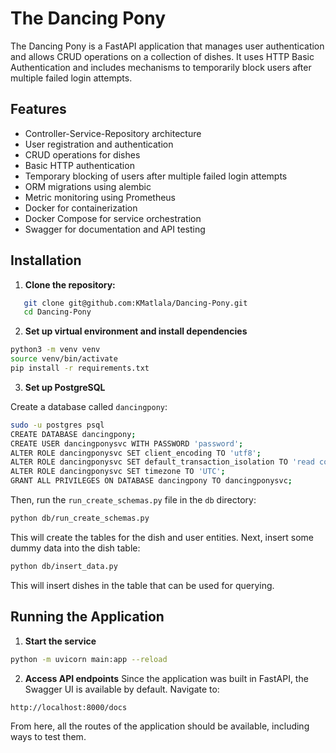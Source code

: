 # The Dancing Pony

The Dancing Pony is a FastAPI application that manages user authentication and allows CRUD operations on a collection of dishes. It uses HTTP Basic Authentication and includes mechanisms to temporarily block users after multiple failed login attempts.

## Features

- Controller-Service-Repository architecture
- User registration and authentication
- CRUD operations for dishes
- Basic HTTP authentication
- Temporary blocking of users after multiple failed login attempts
- ORM migrations using alembic
- Metric monitoring using Prometheus
- Docker for containerization
- Docker Compose for service orchestration
- Swagger for documentation and API testing

## Installation

1. **Clone the repository:**

```sh
   git clone git@github.com:KMatlala/Dancing-Pony.git
   cd Dancing-Pony
```

2. **Set up virtual environment and install dependencies**
```sh
python3 -m venv venv
source venv/bin/activate
pip install -r requirements.txt
```

3. **Set up PostgreSQL**

Create a database called `dancingpony`:
```sh
sudo -u postgres psql
CREATE DATABASE dancingpony;
CREATE USER dancingponysvc WITH PASSWORD 'password';
ALTER ROLE dancingponysvc SET client_encoding TO 'utf8';
ALTER ROLE dancingponysvc SET default_transaction_isolation TO 'read committed';
ALTER ROLE dancingponysvc SET timezone TO 'UTC';
GRANT ALL PRIVILEGES ON DATABASE dancingpony TO dancingponysvc;
```

Then, run the `run_create_schemas.py` file in the `db` directory:
```sh
python db/run_create_schemas.py
```

This will create the tables for the dish and user entities. Next, insert some dummy data into the dish table:
```sh
python db/insert_data.py
```

This will insert dishes in the table that can be used for querying. 

## Running the Application
1. **Start the service**
```sh
python -m uvicorn main:app --reload
```

2. **Access API endpoints**
Since the application was built in FastAPI, the Swagger UI is available by default. Navigate to:
```sh
http://localhost:8000/docs
```

From here, all the routes of the application should be available, including ways to test them. 
